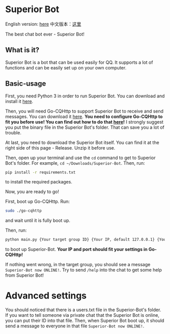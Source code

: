 # Superior Bot

English version: [here](https://github.com/fToxicw5916/Superior-Bot/blob/release/README.md)     中文版本：[这里](https://github.com/fToxicw5916/Superior-Bot/blob/release/README-ch.md)

The best chat bot ever - Superior Bot!

## What is it?
Superior Bot is a bot that can be used easily for QQ. It supports a lot of functions and can be easily set up on your own computer.

## Basic-usage
First, you need Python 3 in order to run Superior Bot. You can download and install it [here](https://python.org/).

Then, you will need Go-CQHttp to support Superior Bot to receive and send messages. You can download it [here](https://docs.go-cqhttp.org/). **You need to configure Go-CQHttp to fit you before use! You can find out how to do that [here](https://docs.go-cqhttp.org/guide/#go-cqhttp)!** I strongly suggest you put the binary file in the Superior Bot's folder. That can save you a lot of trouble.

At last, you need to download the Superior Bot itself. You can find it at the right side of this page - Release. Unzip it before use.

Then, open up your terminal and use the `cd` command to get to Superior Bot's folder. For example, `cd ~/Downloads/Superior-Bot`. Then, run:
```bash
pip install -r requirements.txt
```
to install the required packages.

Now, you are ready to go!

First, boot up Go-CQHttp. Run:
```bash
sudo ./go-cqhttp
```
and wait until it is fully boot up.

Then, run:
```bash
python main.py {Your target group ID} {Your IP, default 127.0.0.1} {Your port, default 9000}
```
to boot up Superior-Bot. **Your IP and port should fit your settings in Go-CQHttp!**

If nothing went wrong, in the target group, you should see a message `Superior-Bot now ONLINE!`. Try to send `/help` into the chat to get some help from Superior Bot!

# Advanced settings
You should noticed that there is a users.txt file in the Superior-Bot's folder. If you want to tell someone via private chat that the Superior Bot is online, you can put their ID into that file. Then, when Superior Bot boot up, it should send a message to everyone in that file `Superior-Bot now ONLINE!`.
